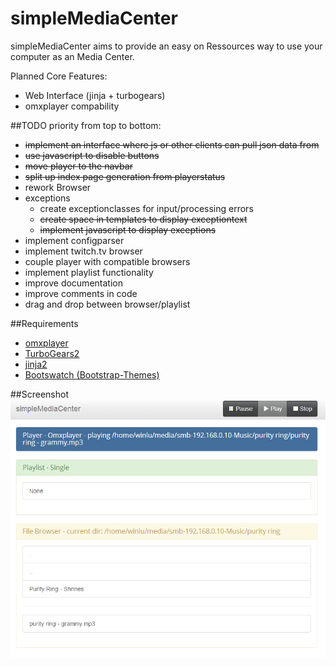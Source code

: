 simpleMediaCenter
=================

simpleMediaCenter aims to provide an easy on Ressources way to use your computer as an Media Center. 

Planned Core Features:
+ Web Interface (jinja + turbogears)
+ omxplayer compability

##TODO 
priority from top to bottom:
+ ~~implement an interface where js or other clients can pull json data from~~
+ ~~use javascript to disable buttons~~
+ ~~move player to the navbar~~
+ ~~split up index page generation from playerstatus~~
+ rework Browser
+ exceptions
   + create exceptionclasses for input/processing errors
   + ~~create space in templates to display exceptiontext~~
   + ~~implement javascript to display exceptions~~
+ implement configparser
+ implement twitch.tv browser
+ couple player with compatible browsers
+ implement playlist functionality
+ improve documentation 
+ improve comments in code
+ drag and drop between browser/playlist

##Requirements
+ [omxplayer](http://omxplayer.sconde.net/)
+ [TurboGears2](http://turbogears.org/)
+ [jinja2](http://jinja.pocoo.org/)
+ [Bootswatch (Bootstrap-Themes)](https://github.com/thomaspark/bootswatch)

##Screenshot
![index Screenshot V0.4](./docs/simpleMediaServer_v0_4.PNG)


 
